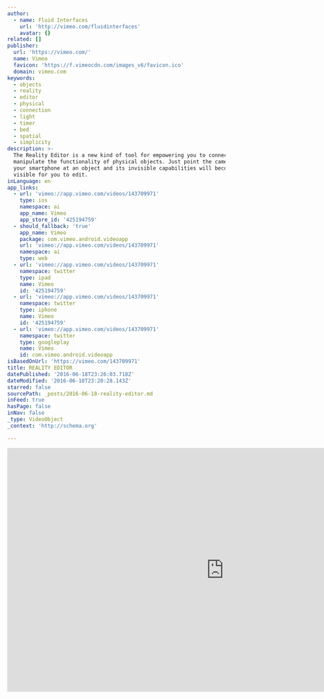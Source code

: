 ```yaml
---
author:
  - name: Fluid Interfaces
    url: 'http://vimeo.com/fluidinterfaces'
    avatar: {}
related: []
publisher:
  url: 'https://vimeo.com/'
  name: Vimeo
  favicon: 'https://f.vimeocdn.com/images_v6/favicon.ico'
  domain: vimeo.com
keywords:
  - objects
  - reality
  - editor
  - physical
  - connection
  - light
  - timer
  - bed
  - spatial
  - simplicity
description: >-
  The Reality Editor is a new kind of tool for empowering you to connect and
  manipulate the functionality of physical objects. Just point the camera of
  your smartphone at an object and its invisible capabilities will become
  visible for you to edit.
inLanguage: en
app_links:
  - url: 'vimeo://app.vimeo.com/videos/143709971'
    type: ios
    namespace: ai
    app_name: Vimeo
    app_store_id: '425194759'
  - should_fallback: 'true'
    app_name: Vimeo
    package: com.vimeo.android.videoapp
    url: 'vimeo://app.vimeo.com/videos/143709971'
    namespace: ai
    type: web
  - url: 'vimeo://app.vimeo.com/videos/143709971'
    namespace: twitter
    type: ipad
    name: Vimeo
    id: '425194759'
  - url: 'vimeo://app.vimeo.com/videos/143709971'
    namespace: twitter
    type: iphone
    name: Vimeo
    id: '425194759'
  - url: 'vimeo://app.vimeo.com/videos/143709971'
    namespace: twitter
    type: googleplay
    name: Vimeo
    id: com.vimeo.android.videoapp
isBasedOnUrl: 'https://vimeo.com/143709971'
title: REALITY EDITOR
datePublished: '2016-06-18T23:26:03.718Z'
dateModified: '2016-06-18T23:20:28.143Z'
starred: false
sourcePath: _posts/2016-06-18-reality-editor.md
inFeed: true
hasPage: false
inNav: false
_type: VideoObject
_context: 'http://schema.org'

---
```

<iframe src="https://cdn.embedly.com/widgets/media.html?src=https%3A%2F%2Fplayer.vimeo.com%2Fvideo%2F143709971&amp;url=https%3A%2F%2Fvimeo.com%2F143709971&amp;image=http%3A%2F%2Fi.vimeocdn.com%2Fvideo%2F546887909_1280.jpg&amp;key=b7d04c9b404c499eba89ee7072e1c4f7&amp;type=text%2Fhtml&amp;schema=vimeo" width="1000" height="563" scrolling="no" frameborder="0" allowfullscreen="" style=""></iframe>
